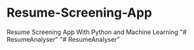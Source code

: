 # Resume-Screening-App
Resume Screening App With Python and Machine Learning 
"# ResumeAnalyser" 
"# ResumeAnalyser" 
